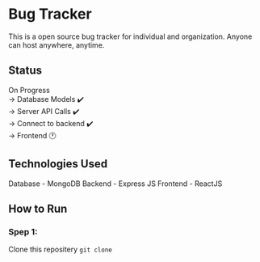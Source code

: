 # Bug Tracker
This is a open source bug tracker for individual and organization. Anyone can host anywhere, anytime.

## Status
On Progress<br>
-> Database Models ✔️<br>
-> Server API Calls ✔️<br>
-> Connect to backend ✔️<br>
-> Frontend 🕐

## Technologies Used
Database - MongoDB
Backend - Express JS
Frontend - ReactJS

## How to Run
### Spep 1:
Clone this repositery
`git clone `